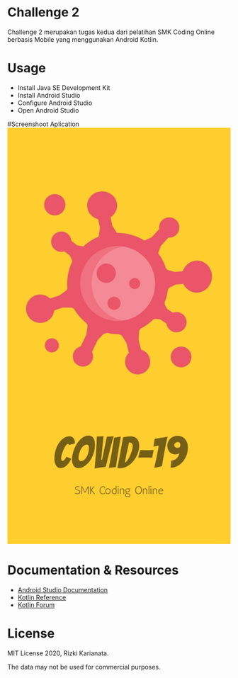 # Challenge 2
Challenge 2 merupakan tugas kedua dari pelatihan SMK Coding Online berbasis Mobile yang menggunakan Android Kotlin.

# Usage
* Install Java SE Development Kit
* Install Android Studio
* Configure Android Studio
* Open Android Studio

#Screenshoot Aplication
![Alt text](app/src/main/res/drawable/Screenshoot.jpg)

# Documentation & Resources
* [Android Studio Documentation](https://developer.android.com/docs)
* [Kotlin Reference](https://kotlinlang.org/docs/reference/)
* [Kotlin Forum](https://kotlinlang.org/community/)

# License
MIT License 2020, Rizki Karianata.

The data may not be used for commercial purposes.
